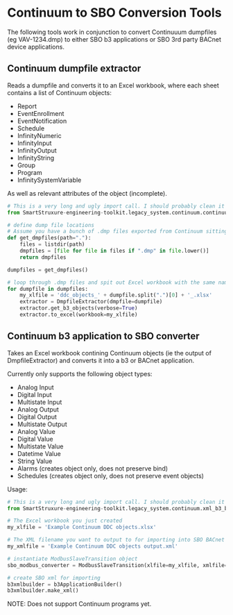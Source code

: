 # Continuum to SBO Conversion Tools

The following tools work in conjunction to convert Continuuum dumpfiles (eg VAV-1234.dmp) to either SBO b3 applications or SBO 3rd party BACnet device applications.

## Continuum dumpfile extractor
Reads a dumpfile and converts it to an Excel workbook, where each sheet contains a list of Continuum objects:
- Report
- EventEnrollment
- EventNotification
- Schedule
- InfinityNumeric
- InfinityInput
- InfinityOutput
- InfinityString
- Group
- Program
- InfinitySystemVariable

As well as relevant attributes of the object (incomplete). 

```python
# This is a very long and ugly import call. I should probably clean it up one day
from SmartStruxure-engineering-toolkit.legacy_system.continuum.continuum_b3dmp2sbo import DmpfileExtractor

# define dump file locations
# Assume you have a bunch of .dmp files exported from Continuum sitting in the same directory
def get_dmpfiles(path="."):
	files = listdir(path)
	dmpfiles = [file for file in files if ".dmp" in file.lower()]
	return dmpfiles

dumpfiles = get_dmpfiles()

# loop through .dmp files and spit out Excel workbook with the same name
for dumpfile in dumpfiles:
	my_xlfile = 'ddc_objects_' + dumpfile.split(".")[0] + '_.xlsx'
	extractor = DmpfileExtractor(dmpfile=dumpfile)
	extractor.get_b3_objects(verbose=True)
	extractor.to_excel(workbook=my_xlfile)

```

## Continuum b3 application to SBO converter
Takes an Excel workbook contining Continuum objects (ie the output of DmpfileExtractor) and converts it into a b3 or BACnet application.

Currently only supports the following object types:
- Analog Input
- Digital Input
- Multistate Input
- Analog Output
- Digital Output
- Multistate Output
- Analog Value
- Digital Value
- Multistate Value
- Datetime Value
- String Value
- Alarms (creates object only, does not preserve bind)
- Schedules (creates object only, does not preserve event objects)

Usage:
```python
# This is a very long and ugly import call. I should probably clean it up one day
from SmartStruxure-engineering-toolkit.legacy_system.continuum.xml_b3_builder import b3ApplicationBuilder

# The Excel workbook you just created
my_xlfile = 'Example Continuum DDC objects.xlsx'

# The XML filename you want to output to for importing into SBO BACnet device Application
my_xmlfile = 'Example Continuum DDC objects output.xml'

# instantiate ModbusSlaveTransition object
sbo_modbus_converter = ModbusSlaveTransition(xlfile=my_xlfile, xmlfile=my_xmlfile)

# create SBO xml for importing
b3xmlbuilder = b3ApplicationBuilder()
b3xmlbuilder.make_xml()

```

NOTE: Does not support Continuum programs yet.